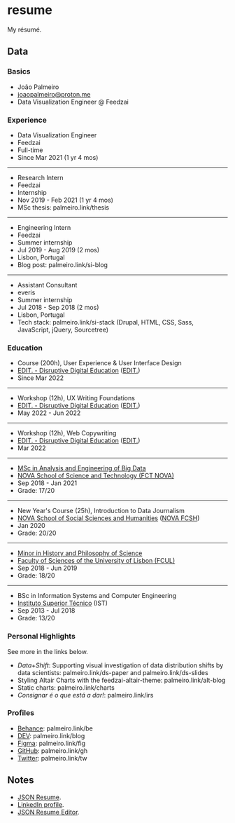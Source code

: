 # resume

My résumé.

## Data

### Basics

- João Palmeiro
- joaopalmeiro@proton.me
- Data Visualization Engineer @ Feedzai

### Experience

- Data Visualization Engineer
- Feedzai
- Full-time
- Since Mar 2021 (1 yr 4 mos)

---

- Research Intern
- Feedzai
- Internship
- Nov 2019 - Feb 2021 (1 yr 4 mos)
- MSc thesis: palmeiro.link/thesis

---

- Engineering Intern
- Feedzai
- Summer internship
- Jul 2019 - Aug 2019 (2 mos)
- Lisbon, Portugal
- Blog post: palmeiro.link/si-blog

---

- Assistant Consultant
- everis
- Summer internship
- Jul 2018 - Sep 2018 (2 mos)
- Lisbon, Portugal
- Tech stack: palmeiro.link/si-stack (Drupal, HTML, CSS, Sass, JavaScript, jQuery, Sourcetree)

### Education

- Course (200h), User Experience & User Interface Design
- [EDIT. - Disruptive Digital Education](https://weareedit.io/politica-de-privacidade/) ([EDIT.](https://weareedit.io/escola/))
- Since Mar 2022

---

- Workshop (12h), UX Writing Foundations
- [EDIT. - Disruptive Digital Education](https://weareedit.io/politica-de-privacidade/) ([EDIT.](https://weareedit.io/escola/))
- May 2022 - Jun 2022

---

- Workshop (12h), Web Copywriting
- [EDIT. - Disruptive Digital Education](https://weareedit.io/politica-de-privacidade/) ([EDIT.](https://weareedit.io/escola/))
- Mar 2022

---

- [MSc in Analysis and Engineering of Big Data](https://www.di.fct.unl.pt/en/education/master-analysis-and-engineering-big-data)
- [NOVA School of Science and Technology (FCT NOVA)](https://www.fct.unl.pt/en/about-fct/overview)
- Sep 2018 - Jan 2021
- Grade: 17/20

---

- New Year's Course (25h), Introduction to Data Journalism
- [NOVA School of Social Sciences and Humanities](https://guia.unl.pt/en/2022/fcsh) ([NOVA FCSH](https://www.fcsh.unl.pt/en/school/))
- Jan 2020
- Grade: 20/20

---

- [Minor in History and Philosophy of Science](https://fenix.ciencias.ulisboa.pt/degrees/minor-em-historia-e-filosofia-das-ciencias-564500436615395)
- [Faculty of Sciences of the University of Lisbon (FCUL)](https://ciencias.ulisboa.pt/en/the-faculty)
- Sep 2018 - Jun 2019
- Grade: 18/20

---

- BSc in Information Systems and Computer Engineering
- [Instituto Superior Técnico](https://tecnico.ulisboa.pt/en/about-tecnico/) (IST)
- Sep 2013 - Jul 2018
- Grade: 13/20

### Personal Highlights

See more in the links below.

- _Data_+_Shift_: Supporting visual investigation of data distribution shifts by data scientists: palmeiro.link/ds-paper and palmeiro.link/ds-slides
- Styling Altair Charts with the feedzai-altair-theme: palmeiro.link/alt-blog
- Static charts: palmeiro.link/charts
- _Consignar é o que está a dar!_: palmeiro.link/irs

### Profiles

- [Behance](https://www.behance.net/joaopalmeiro): palmeiro.link/be
- [DEV](https://dev.to/joaompalmeiro): palmeiro.link/blog
- [Figma](https://www.figma.com/@joaopalmeiro): palmeiro.link/fig
- [GitHub](https://github.com/joaopalmeiro): palmeiro.link/gh
- [Twitter](https://twitter.com/joaompalmeiro): palmeiro.link/tw

## Notes

- [JSON Resume](https://jsonresume.org/).
- [LinkedIn profile](https://www.linkedin.com/in/joaopalmeiro/).
- [JSON Resume Editor](https://github.com/jsnelders/profile-studio).
